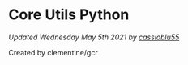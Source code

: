 # Core Utils Python

_Updated Wednesday May 5th 2021 by [cassioblu55](https://github.com/cassioblu55)_

Created by clementine/gcr
